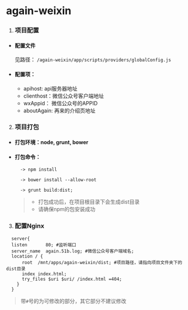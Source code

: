 # again-weixin


1. ### 项目配置      

  * #### 配置文件  

    见路径： `/again-weixin/app/scripts/providers/globalConfig.js`  

  * #### 配置项：  

      * apihost: api服务器地址  
      * clienthost：微信公众号客户端地址  
      * wxAppid： 微信公众号的APPID  
      * aboutAgain: 再来的介绍页地址  


2. ### 项目打包  

  * #### 打包环境：node, grunt, bower  

  * #### 打包命令：  
    ```
      -> npm install

      -> bower install --allow-root

      -> grunt build:dist;
    ```

    > * 打包成功后，在项目根目录下会生成dist目录  
    > * 请确保npm的包安装成功  


3. ### 配置Nginx  

  ```
    server{
    listen       80; #监听端口
    server_name  again.51b.log; #微信公众号客户端域名;
    location / {
        root  /mnt/apps/again-weixin/dist; #项目路径，请指向项目文件夹下的dist目录
        index index.html;
        try_files $uri $uri/ /index.html =404;
      }
    }
  ```

  > 带`#`号的为可修改的部分，其它部分不建议修改